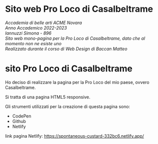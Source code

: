 # Sito web Pro Loco di Casalbeltrame
_Accademia di belle arti ACME Novara <br/>
Anno Accademico 2022-2023<br/>
Iannuzzi Simona - 896<br/>
Sito web mono-pagina per la Pro Loco di Casalbeltrame, dato che al momento non ne esiste uno<br/>
Realizzato durante il corso di Web Design di Baccan Matteo_

# sito Pro Loco di Casalbeltrame

Ho deciso di realizzare la pagina per la Pro Loco del mio paese, ovvero Casalbeltrame.

Si tratta di una pagina HTML5 responsive.

Gli strumenti utilizzati per la creazione di questa pagina sono:
- CodePen
- Github
- Netlify

link pagina Netlify: https://spontaneous-custard-332bc6.netlify.app/
